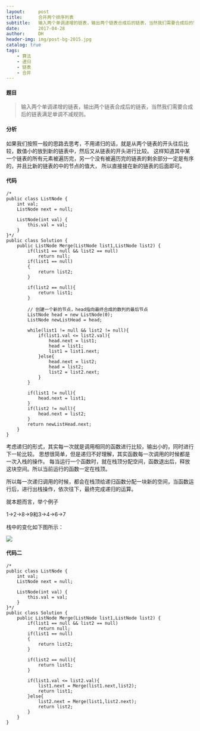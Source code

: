 ```yaml
---
layout:     post
title:      合并两个排序列表
subtitle:   输入两个单调递增的链表，输出两个链表合成后的链表，当然我们需要合成后的链表满足单调不减规则。
date:       2017-04-28
author:     DH
header-img: img/post-bg-2015.jpg 
catalog: true
tags:
    - 算法
    - 递归
    - 链表
    - 合并
---
```

#### 题目

>输入两个单调递增的链表，输出两个链表合成后的链表，当然我们需要合成后的链表满足单调不减规则。

#### 分析

如果我们按照一般的思路去思考，不用递归的话，就是从两个链表的开头往后比较，数值小的放到新的链表中，然后又从链表的开头进行比较。 
这样知道其中某一个链表的所有元素被遍历完，另一个没有被遍历完的链表的剩余部分一定是有序的，并且比新的链表的中的节点的值大，
所以直接接在新的链表的后面即可。

#### 代码

```
/*
public class ListNode {
    int val;
    ListNode next = null;

    ListNode(int val) {
        this.val = val;
    }
}*/
public class Solution {
    public ListNode Merge(ListNode list1,ListNode list2) {
        if(list1 == null && list2 == null)
            return null;
        if(list1 == null)
        {
            return list2;
        }

        if(list2 == null){
            return list1;
        }

        // 创建一个新的节点，head指向最终合成的数列的最后节点
        ListNode head = new ListNode(0);
        ListNode newListHead = head;

        while(list1 != null && list2 != null){
            if(list1.val <= list2.val){
                head.next = list1;
                head = list1;
                list1 = list1.next;
            }else{
                head.next = list2;
                head = list2;
                list2 = list2.next;
            }
        }

        if(list1 != null){
            head.next = list1;
        }
        if(list2 != null){
            head.next = list2;
        }
        return newListHead.next;
    }
}		

```

考虑递归的形式，其实每一次就是调用相同的函数进行比较，输出小的，同时进行下一轮比较。 
思想很简单，但是递归不好理解，其实函数每一次调用的时候都是一次入栈的操作。 
每当运行一个函数时，就在栈顶分配空间，函数退出后，释放这块空间。所以当前运行的函数一定在栈顶。

所以每一次递归调用的时候，都会在栈顶给递归函数分配一块新的空间，当函数运行后，进行出栈操作，依次往下，最终完成递归的运算。 

就本题而言，举个例子 

1->2->8->9和3->4->6->7 

栈中的变化如下图所示： 

![](https://ws4.sinaimg.cn/large/006tNc79gy1fhgvscf29aj30cb0ad74w.jpg)

#### 代码二

```
/*
public class ListNode {
    int val;
    ListNode next = null;

    ListNode(int val) {
        this.val = val;
    }
}*/
public class Solution {
    public ListNode Merge(ListNode list1,ListNode list2) {
        if(list1 == null && list2 == null)
            return null;
        if(list1 == null)
        {
            return list2;
        }

        if(list2 == null){
            return list1;
        }

        if(list1.val <= list2.val){
            list1.next = Merge(list1.next,list2);
            return list1;
        }else{
            list2.next = Merge(list1,list2.next);
            return list2;
        }
    }
}		

```
